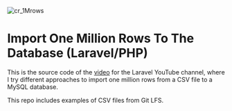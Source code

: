 
![cr_1Mrows](https://github.com/user-attachments/assets/3d762ef5-139d-45e4-ba6c-234cbb62b9d2)

# Import One Million Rows To The Database (Laravel/PHP)

This is the source code of the [video]() for the Laravel YouTube channel, where I try different approaches to import one million rows from a CSV file to a MySQL database.

This repo includes examples of CSV files from Git LFS.

